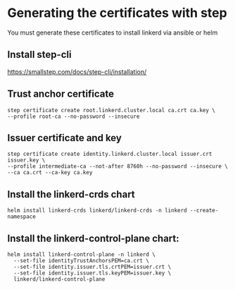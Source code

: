 # Generating the certificates with step

You must generate these certificates to install linkerd via ansible or helm

## Install step-cli
https://smallstep.com/docs/step-cli/installation/

## Trust anchor certificate
```
step certificate create root.linkerd.cluster.local ca.crt ca.key \
--profile root-ca --no-password --insecure
```

## Issuer certificate and key
```
step certificate create identity.linkerd.cluster.local issuer.crt issuer.key \
--profile intermediate-ca --not-after 8760h --no-password --insecure \
--ca ca.crt --ca-key ca.key
```

## Install the linkerd-crds chart
```
helm install linkerd-crds linkerd/linkerd-crds -n linkerd --create-namespace
```

## Install the linkerd-control-plane chart:
```
helm install linkerd-control-plane -n linkerd \
  --set-file identityTrustAnchorsPEM=ca.crt \
  --set-file identity.issuer.tls.crtPEM=issuer.crt \
  --set-file identity.issuer.tls.keyPEM=issuer.key \
  linkerd/linkerd-control-plane
```
